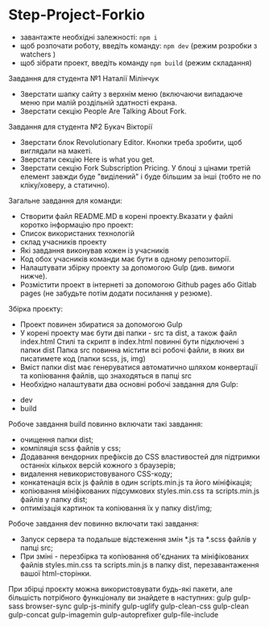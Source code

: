 # Step-Project-Forkio

* завантажте необхідні залежності: `npm i `
* щоб розпочати роботу, введіть команду: `npm dev` (режим розробки з watchers )
* щоб зібрати проект, введіть команду `npm build` (режим складання)

Завдання для студента №1 Наталії Мілінчук

* Зверстати шапку сайту з верхнім меню (включаючи випадаюче меню при малій роздільній здатності екрана.
* Зверстати секцію People Are Talking About Fork.

Завдання для студента №2 Букач Вікторії

* Зверстати блок Revolutionary Editor. Кнопки треба зробити, щоб виглядали на макеті.
* Зверстати секцію Here is what you get.
* Зверстати секцію Fork Subscription Pricing. У блоці з цінами третій елемент завжди буде "виділений" і буде більшим за інші (тобто не по кліку/ховеру, а статично).

Загальне завдання для команди:

- Створити файл README.MD в корені проекту.Вказати у файлі коротко інформацію про проект:
- Список використаних технологій
- склад учасників проекту
- Які завдання виконував кожен із учасників
- Код обох учасників команди має бути в одному репозиторії.
- Налаштувати збірку проекту за допомогою Gulp (див. вимоги нижче).
- Розмістити проект в інтернеті за допомогою Github pages або Gitlab pages (не забудьте потім додати посилання у резюме).

Збірка проєкту:

- Проект повинен збиратися за допомогою Gulp
- У корені проекту має бути дві папки - src та dist, а також файл index.html
Стилі та скрипт в index.html повинні бути підключені з папки dist
Папка src повинна містити всі робочі файли, в яких ви писатимете код (папки scss, js, img)
- Вміст папки dist має генеруватися автоматично шляхом конвертації та копіювання файлів, що знаходяться в папці src
- Необхідно налаштувати два основні робочі завдання для Gulp:
* dev
* build

Робоче завдання build повинно включати такі завдання:

- очищення папки dist;
- компіляція scss файлів у css;
- Додавання вендорних префіксів до CSS властивостей для підтримки останніх кількох версій кожного з браузерів;
- видалення невикористовуваного CSS-коду;
- конкатенація всіх js файлів в один scripts.min.js та його мініфікація;
- копіювання мініфікованих підсумкових styles.min.css та scripts.min.js файлів у папку dist;
- оптимізація картинок та копіювання їх у папку dist/img;

Робоче завдання dev повинно включати такі завдання:

- Запуск сервера та подальше відстеження змін *.js та *.scss файлів у папці src;
- При зміні - перезбірка та копіювання об'єднаних та мініфікованих файлів styles.min.css та scripts.min.js в папку dist, перезавантаження вашої html-сторінки.

При збірці проєкту можна використовувати будь-які пакети, але більшість потрібного функціоналу ви знайдете в наступних:
gulp
gulp-sass
browser-sync
gulp-js-minify
gulp-uglify
gulp-clean-css
gulp-clean
gulp-concat
gulp-imagemin
gulp-autoprefixer
gulp-file-include
